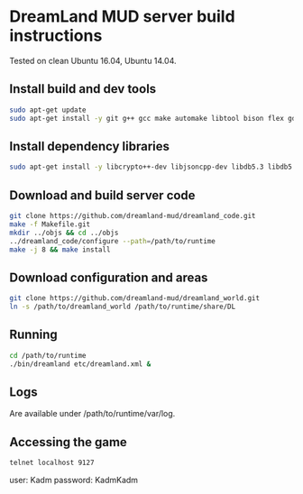 # DreamLand MUD server build instructions

Tested on clean Ubuntu 16.04, Ubuntu 14.04.

## Install build and dev tools
```bash
sudo apt-get update
sudo apt-get install -y git g++ gcc make automake libtool bison flex gdb telnet
```

## Install dependency libraries
```bash
sudo apt-get install -y libcrypto++-dev libjsoncpp-dev libdb5.3 libdb5.3-dev libdb5.3++ libdb5.3++-dev zlib1g zlib1g-dev libssl-dev
```

## Download and build server code
```bash
git clone https://github.com/dreamland-mud/dreamland_code.git
make -f Makefile.git
mkdir ../objs && cd ../objs
../dreamland_code/configure --path=/path/to/runtime
make -j 8 && make install
```

## Download configuration and areas
```bash
git clone https://github.com/dreamland-mud/dreamland_world.git
ln -s /path/to/dreamland_world /path/to/runtime/share/DL
```

## Running
```bash
cd /path/to/runtime
./bin/dreamland etc/dreamland.xml &
```

## Logs
Are available under /path/to/runtime/var/log.

## Accessing the game
```bash
telnet localhost 9127
```
user: Kadm
password: KadmKadm

